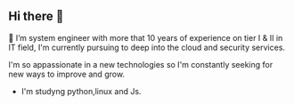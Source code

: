## Hi there 👋

🔭 I’m system engineer with more that 10 years of experience on tier I & II in IT field, I'm  currently   pursuing to deep into the cloud and security services.

I'm so appassionate in a new technologies so I'm constantly seeking for new ways to improve and grow.

* I'm studyng python,linux and Js.
<!--
**joamgreen/joamgreen** is a ✨ _special_ ✨ repository because its `README.md` (this file) appears on your GitHub profile.

Here are some ideas to get you started:

- 🔭 I’m currently working on ...
- 🌱 I’m currently learning ...
- 👯 I’m looking to collaborate on ...
- 🤔 I’m looking for help with ...
- 💬 Ask me about ...
- 📫 How to reach me: ...
- 😄 Pronouns: ...
- ⚡ Fun fact: ...
-->
